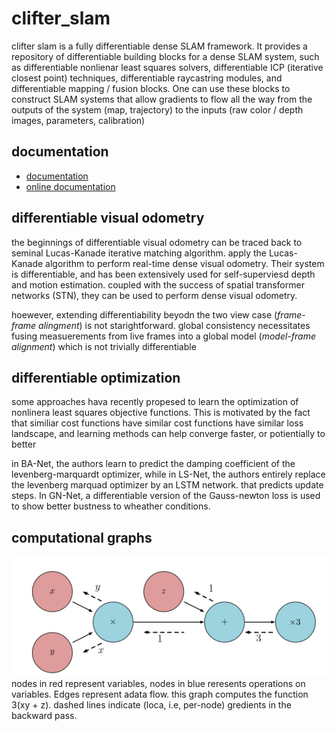 # clifter_slam
clifter slam is a fully differentiable dense SLAM framework. It provides a repository of differentiable building blocks for a dense SLAM system, such as differentiable nonlienar least squares solvers, differentiable ICP (iterative closest point) techniques, differentiable raycastring modules, and differentiable mapping / fusion blocks. One can use these blocks to construct SLAM systems that allow gradients to flow all the way from the outputs of the system (map, trajectory) to the inputs (raw color / depth images, parameters, calibration)

## documentation
- [documentation](documentation/install.md)
- [online documentation](https://slowy07.github.io/clifter_slam)


## differentiable visual odometry
the beginnings of differentiable visual odometry can be traced back to seminal Lucas-Kanade iterative matching algorithm. apply the Lucas-Kanade algorithm to perform real-time dense visual odometry. Their system is differentiable, and has been extensively used for self-superviesd depth and motion estimation. coupled with the success of spatial transformer networks (STN), they can be used to perform dense visual odometry.

hoewever, extending differentiability beyodn the two view case (_frame-frame alingment_) is not starightforward. global consistency necessitates fusing measuerements from live frames into a global model (_model-frame alignment_) which is not trivially differentiable

## differentiable optimization
some approaches hava recently propesed to learn the optimization of nonlinera least squares objective functions. This is motivated by the fact that similiar cost functions have similar cost functions have similar loss landscape, and learning methods can help converge faster, or potientially to better

in BA-Net, the authors learn to predict the damping coefficient of the levenberg-marquardt optimizer, while in LS-Net, the authors entirely replace the levenberg marquad optimizer by an LSTM network. that predicts update steps. In GN-Net, a differentiable version of the Gauss-newton loss is used to show better bustness to wheather conditions.

## computational graphs

![graph_node](image_data/computational.png)
nodes in red represent variables, nodes in blue reresents operations on variables. Edges represent adata flow. this graph computes the function 3(xy + z).
dashed lines indicate (loca, i.e, per-node) gredients in the backward pass.